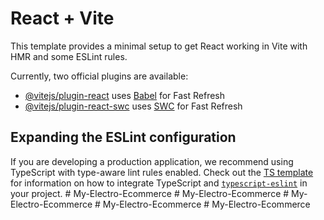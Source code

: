 # React + Vite

This template provides a minimal setup to get React working in Vite with HMR and some ESLint rules.

Currently, two official plugins are available:

- [@vitejs/plugin-react](https://github.com/vitejs/vite-plugin-react/blob/main/packages/plugin-react) uses [Babel](https://babeljs.io/) for Fast Refresh
- [@vitejs/plugin-react-swc](https://github.com/vitejs/vite-plugin-react/blob/main/packages/plugin-react-swc) uses [SWC](https://swc.rs/) for Fast Refresh

## Expanding the ESLint configuration

If you are developing a production application, we recommend using TypeScript with type-aware lint rules enabled. Check out the [TS template](https://github.com/vitejs/vite/tree/main/packages/create-vite/template-react-ts) for information on how to integrate TypeScript and [`typescript-eslint`](https://typescript-eslint.io) in your project.
#   M y - E l e c t r o - E c o m m e r c e  
 #   M y - E l e c t r o - E c o m m e r c e  
 #   M y - E l e c t r o - E c o m m e r c e  
 #   M y - E l e c t r o - E c o m m e r c e  
 #   M y - E l e c t r o - E c o m m e r c e  
 